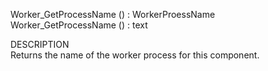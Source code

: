 ﻿   Worker_GetProcessName () : WorkerProessName     Worker_GetProcessName () : text          DESCRIPTION       Returns the name of the worker process for this component.      